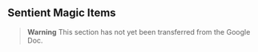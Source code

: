 ## Sentient Magic Items

> **Warning**
> This section has not yet been transferred from the Google Doc.
